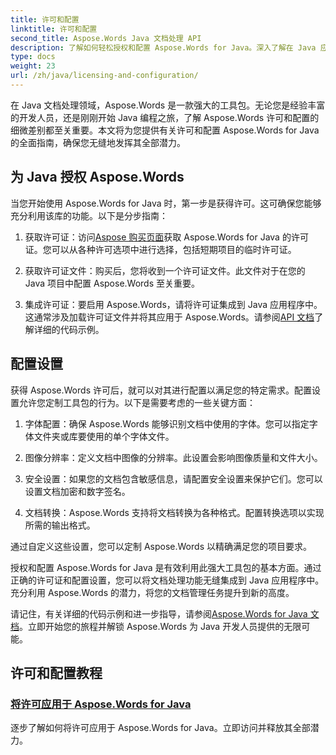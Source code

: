 ```yaml
---
title: 许可和配置
linktitle: 许可和配置
second_title: Aspose.Words Java 文档处理 API
description: 了解如何轻松授权和配置 Aspose.Words for Java。深入了解在 Java 应用程序中设置此强大文档处理工具包的复杂性。
type: docs
weight: 23
url: /zh/java/licensing-and-configuration/
---
```

在 Java 文档处理领域，Aspose.Words 是一款强大的工具包。无论您是经验丰富的开发人员，还是刚刚开始 Java 编程之旅，了解 Aspose.Words 许可和配置的细微差别都至关重要。本文将为您提供有关许可和配置 Aspose.Words for Java 的全面指南，确保您无缝地发挥其全部潜力。

## 为 Java 授权 Aspose.Words

当您开始使用 Aspose.Words for Java 时，第一步是获得许可。这可确保您能够充分利用该库的功能。以下是分步指南：

1. 获取许可证：访问[Aspose 购买页面](https://purchase.aspose.com/buy)获取 Aspose.Words for Java 的许可证。您可以从各种许可选项中进行选择，包括短期项目的临时许可证。

2. 获取许可证文件：购买后，您将收到一个许可证文件。此文件对于在您的 Java 项目中配置 Aspose.Words 至关重要。

3. 集成许可证：要启用 Aspose.Words，请将许可证集成到 Java 应用程序中。这通常涉及加载许可证文件并将其应用于 Aspose.Words。请参阅[API 文档](https://reference.aspose.com/words/java/)了解详细的代码示例。

## 配置设置

获得 Aspose.Words 许可后，就可以对其进行配置以满足您的特定需求。配置设置允许您定制工具包的行为。以下是需要考虑的一些关键方面：

1. 字体配置：确保 Aspose.Words 能够识别文档中使用的字体。您可以指定字体文件夹或库要使用的单个字体文件。

2. 图像分辨率：定义文档中图像的分辨率。此设置会影响图像质量和文件大小。

3. 安全设置：如果您的文档包含敏感信息，请配置安全设置来保护它们。您可以设置文档加密和数字签名。

4. 文档转换：Aspose.Words 支持将文档转换为各种格式。配置转换选项以实现所需的输出格式。

通过自定义这些设置，您可以定制 Aspose.Words 以精确满足您的项目要求。

授权和配置 Aspose.Words for Java 是有效利用此强大工具包的基本方面。通过正确的许可证和配置设置，您可以将文档处理功能无缝集成到 Java 应用程序中。充分利用 Aspose.Words 的潜力，将您的文档管理任务提升到新的高度。

请记住，有关详细的代码示例和进一步指导，请参阅[Aspose.Words for Java 文档](https://reference.aspose.com/words/java/)。立即开始您的旅程并解锁 Aspose.Words 为 Java 开发人员提供的无限可能。

## 许可和配置教程
### [将许可应用于 Aspose.Words for Java](./applying-licensing/)
逐步了解如何将许可应用于 Aspose.Words for Java。立即访问并释放其全部潜力。